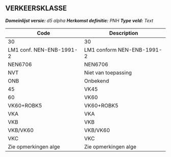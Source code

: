 ## VERKEERSKLASSE

*__Domeinlijst versie:__ d5 alpha*
*__Herkomst definitie:__ PNH*
*__Type veld:__ Text*

|__Code__ |__Description__	|
|	---	|	---	|
| 30 | 30 |
| LM1 conf. NEN-ENB-1991-2 | LM1 conform NEN-ENB-1991-2 |
| NEN6706 | NEN6706 |
| NVT | Niet van toepassing |
| ONB | Onbekend |
| 45 | VK45 |
| 60 | VK60 |
| VK60+ROBK5 | VK60+ROBK5 |
| VKA | VKA |
| VKB | VKB |
| VKB/VK60 | VKB/VK60 |
| VKC | VKC |
| Zie opmerkingen alge | Zie opmerkingen alge |
